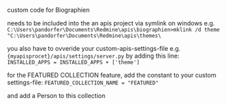 custom code for Biographien

needs to be included into the an apis project via symlink
on windows e.g.
`C:\Users\pandorfer\Documents\Redmine\apis\biographien>mklink /d theme "C:\Users\pandorfer\Documents\Redmine\apis\themes\`

you also have to ovveride your custom-apis-settings-file e.g. `{myapisprocet}/apis/settings/server.py` by adding this line:
`INSTALLED_APPS = INSTALLED_APPS + ['theme']`


for the FEATURED COLLECTION feature, add the constant to your custom settings-file:
`FEATURED_COLLECTION_NAME = "FEATURED"`

and add a Person to this collection

